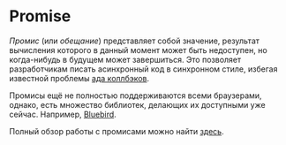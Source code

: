 # Promise

*Промис* (или *обещание*) представляет собой значение, результат вычисления которого в данный момент может быть недоступен, но когда-нибудь в будущем может завершиться. Это позволяет разработчикам писать асинхронный код в синхронном стиле, избегая известной проблемы [ада коллбэков](http://callbackhell.com/).

Промисы ещё не полностью поддерживаются всеми браузерами, однако, есть множество библиотек, делающих их доступными уже сейчас. Например, [Bluebird](BLUEBIRD.md).

Полный обзор работы с промисами можно найти [здесь](http://robotlolita.me/2015/11/15/how-do-promises-work.html).

